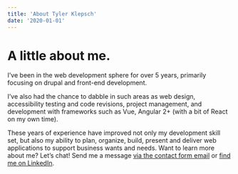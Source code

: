 ```yaml
---
title: 'About Tyler Klepsch'
date: '2020-01-01'
---
```


# A little about me.
I’ve been in the web development sphere for over 5 years, primarily focusing on drupal and front-end development.

I’ve also had the chance to dabble in such areas as web design, accessibility testing and code revisions, project management, and development with frameworks such as Vue, Angular 2+ (with a bit of React on my own time).

These years of experience have improved not only my development skill set, but also my ability to plan, organize, build, present and deliver web applications to support business wants and needs.
Want to learn more about me? Let’s chat! Send me a message [via the contact form email](/contact)  or [find me on LinkedIn](https://www.linkedin.com/in/tyler-klepsch-92004926/).